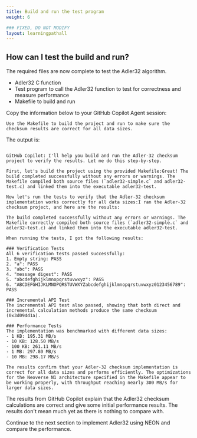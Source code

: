 ```yaml
---
title: Build and run the test program
weight: 6

### FIXED, DO NOT MODIFY
layout: learningpathall
---
```


## How can I test the build and run? 

The required files are now complete to test the Adler32 algorithm.
- Adler32 C function
- Test program to call the Adler32 function to test for correctness and measure performance
- Makefile to build and run

Copy the information below to your GitHub Copilot Agent session:

```console
Use the Makefile to build the project and run to make sure the checksum results are correct for all data sizes.
```

The output is:

```output

GitHub Copilot: I'll help you build and run the Adler-32 checksum project to verify the results. Let me do this step-by-step.

First, let's build the project using the provided Makefile:Great! The build completed successfully without any errors or warnings. The Makefile compiled both source files (`adler32-simple.c` and adler32-test.c) and linked them into the executable adler32-test.

Now let's run the tests to verify that the Adler-32 checksum implementation works correctly for all data sizes:I ran the Adler-32 checksum project, and here are the results:

The build completed successfully without any errors or warnings. The Makefile correctly compiled both source files (`adler32-simple.c` and adler32-test.c) and linked them into the executable adler32-test.

When running the tests, I got the following results:

### Verification Tests
All 6 verification tests passed successfully:
1. Empty string: PASS
2. "a": PASS
3. "abc": PASS
4. "message digest": PASS
5. "abcdefghijklmnopqrstuvwxyz": PASS
6. "ABCDEFGHIJKLMNOPQRSTUVWXYZabcdefghijklmnopqrstuvwxyz0123456789": PASS

### Incremental API Test
The incremental API test also passed, showing that both direct and incremental calculation methods produce the same checksum (0x3d094d1a).

### Performance Tests
The implementation was benchmarked with different data sizes:
- 1 KB: 195.31 MB/s
- 10 KB: 128.50 MB/s
- 100 KB: 261.11 MB/s
- 1 MB: 297.80 MB/s
- 10 MB: 298.17 MB/s

The results confirm that your Adler-32 checksum implementation is correct for all data sizes and performs efficiently. The optimizations for the Neoverse N1 architecture specified in the Makefile appear to be working properly, with throughput reaching nearly 300 MB/s for larger data sizes.

```

The results from GitHub Copilot explain that the Adler32 checksum calculations are correct and give some initial performance results. The results don't mean much yet as there is nothing to compare with. 

Continue to the next section to implement Adler32 using NEON and compare the performance.